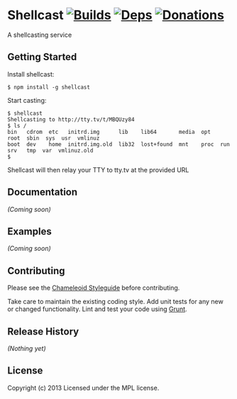 Shellcast [![Builds][]][travis] [![Deps][]][gemnasium] [![Donations][]][gittip]
=========
A shellcasting service

[Builds]: http://img.shields.io/travis-ci/rummik/shellcast.png "Build Status"
[travis]: https://travis-ci.org/rummik/shellcast
[Deps]: https://gemnasium.com/rummik/shellcast.png "Dependency Status"
[gemnasium]: https://gemnasium.com/rummik/shellcast
[Donations]: http://img.shields.io/gittip/rummik.png
[gittip]: https://www.gittip.com/rummik/


## Getting Started

Install shellcast:
```
$ npm install -g shellcast
```

Start casting:
```
$ shellcast
Shellcasting to http://tty.tv/t/MBQUzy84
$ ls /
bin   cdrom  etc   initrd.img      lib    lib64       media  opt   root  sbin  sys  usr  vmlinuz
boot  dev    home  initrd.img.old  lib32  lost+found  mnt    proc  run   srv   tmp  var  vmlinuz.old
$
```

Shellcast will then relay your TTY to tty.tv at the provided URL


## Documentation
_(Coming soon)_


## Examples
_(Coming soon)_


## Contributing
Please see the [Chameleoid Styleguide][] before contributing.

Take care to maintain the existing coding style.  Add unit tests for any new or
changed functionality.  Lint and test your code using [Grunt][].

[Chameleoid Styleguide]: https://github.com/chameleoid/style
[Grunt]: http://gruntjs.com/


## Release History
_(Nothing yet)_


## License
Copyright (c) 2013
Licensed under the MPL license.
